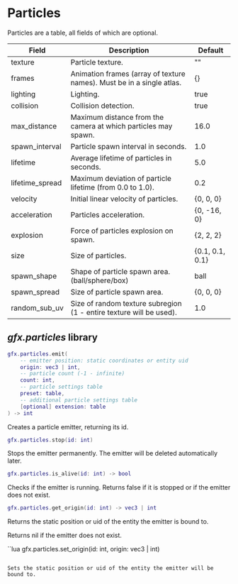 # Particles

Particles are a table, all fields of which are optional.

| Field           | Description                                                           | Default         |
| --------------- | --------------------------------------------------------------------- | --------------- |
| texture         | Particle texture.                                                     | ""              |
| frames          | Animation frames (array of texture names). Must be in a single atlas. | {}              |
| lighting        | Lighting.                                                             | true            |
| collision       | Collision detection.                                                  | true            |
| max_distance    | Maximum distance from the camera at which particles may spawn.        | 16.0            |
| spawn_interval  | Particle spawn interval in seconds.                                   | 1.0             |
| lifetime        | Average lifetime of particles in seconds.                             | 5.0             |
| lifetime_spread | Maximum deviation of particle lifetime (from 0.0 to 1.0).             | 0.2             |
| velocity        | Initial linear velocity of particles.                                 | {0, 0, 0}       |
| acceleration    | Particles acceleration.                                               | {0, -16, 0}     |
| explosion       | Force of particles explosion on spawn.                                | {2, 2, 2}       |
| size            | Size of particles.                                                    | {0.1, 0.1, 0.1} |
| spawn_shape     | Shape of particle spawn area. (ball/sphere/box)                       | ball            |
| spawn_spread    | Size of particle spawn area.                                          | {0, 0, 0}       |
| random_sub_uv   | Size of random texture subregion (1 - entire texture will be used).   | 1.0             |

## *gfx.particles* library

```lua
gfx.particles.emit(
    -- emitter position: static coordinates or entity uid
    origin: vec3 | int,
    -- particle count (-1 - infinite)
    count: int,
    -- particle settings table
    preset: table,
    -- additional particle settings table
    [optional] extension: table
) -> int
```

Creates a particle emitter, returning its id.

```lua
gfx.particles.stop(id: int)
```

Stops the emitter permanently. The emitter will be deleted
automatically later.

```lua
gfx.particles.is_alive(id: int) -> bool
```

Checks if the emitter is running. Returns false if it is stopped or if the emitter does not exist.

```lua
gfx.particles.get_origin(id: int) -> vec3 | int
```

Returns the static position or uid of the entity the emitter is bound to.

Returns nil if the emitter does not exist.

``lua
gfx.particles.set_origin(id: int, origin: vec3 | int)
```

Sets the static position or uid of the entity the emitter will be bound to.
